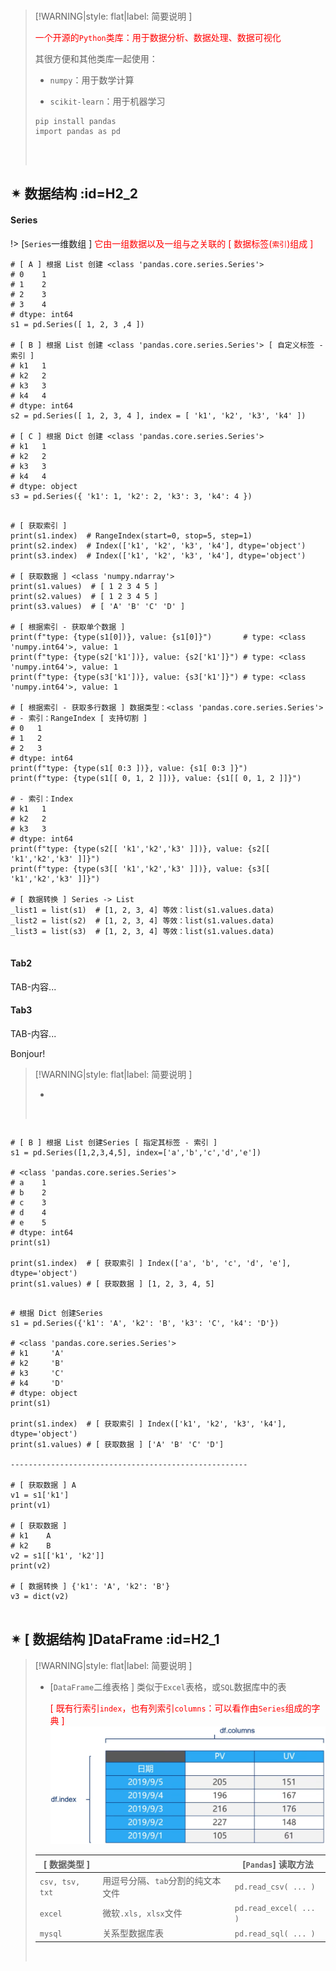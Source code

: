 <br/>

>[!WARNING|style: flat|label: 简要说明 ]
>
><span style='color:red'>一个开源的`Python`类库：用于数据分析、数据处理、数据可视化</span>
>
>其很方便和其他类库一起使用：
>
>- `numpy`：用于数学计算
>
>- `scikit-learn`：用于机器学习
>
>```shell
>pip install pandas
>import pandas as pd
>
>
>```
>
><br/>

## ✴ 数据结构 :id=H2_2

<!-- tabs:start -->

#### **Series**

!> [`Series`一维数组 ] <span style='color:red'>它由一组数据以及一组与之关联的 [ 数据标签(`索引`)组成 ]</span>

```shell
# [ A ] 根据 List 创建 <class 'pandas.core.series.Series'>
# 0    1
# 1    2
# 2    3
# 3    4
# dtype: int64
s1 = pd.Series([ 1, 2, 3 ,4 ])

# [ B ] 根据 List 创建 <class 'pandas.core.series.Series'> [ 自定义标签 - 索引 ]
# k1   1
# k2   2
# k3   3
# k4   4
# dtype: int64
s2 = pd.Series([ 1, 2, 3, 4 ], index = [ 'k1', 'k2', 'k3', 'k4' ])

# [ C ] 根据 Dict 创建 <class 'pandas.core.series.Series'>
# k1   1
# k2   2
# k3   3
# k4   4
# dtype: object
s3 = pd.Series({ 'k1': 1, 'k2': 2, 'k3': 3, 'k4': 4 })


```

```shell
# [ 获取索引 ]
print(s1.index)  # RangeIndex(start=0, stop=5, step=1)
print(s2.index)  # Index(['k1', 'k2', 'k3', 'k4'], dtype='object')
print(s3.index)  # Index(['k1', 'k2', 'k3', 'k4'], dtype='object')

# [ 获取数据 ] <class 'numpy.ndarray'>
print(s1.values)  # [ 1 2 3 4 5 ]
print(s2.values)  # [ 1 2 3 4 5 ]
print(s3.values)  # [ 'A' 'B' 'C' 'D' ]

# [ 根据索引 - 获取单个数据 ]
print(f"type: {type(s1[0])}, value: {s1[0]}")       # type: <class 'numpy.int64'>, value: 1
print(f"type: {type(s2['k1'])}, value: {s2['k1']}") # type: <class 'numpy.int64'>, value: 1
print(f"type: {type(s3['k1'])}, value: {s3['k1']}") # type: <class 'numpy.int64'>, value: 1

# [ 根据索引 - 获取多行数据 ] 数据类型：<class 'pandas.core.series.Series'>
# - 索引：RangeIndex [ 支持切割 ]
# 0   1
# 1   2
# 2   3
# dtype: int64
print(f"type: {type(s1[ 0:3 ])}, value: {s1[ 0:3 ]}")
print(f"type: {type(s1[[ 0, 1, 2 ]])}, value: {s1[[ 0, 1, 2 ]]}")

# - 索引：Index
# k1   1
# k2   2
# k3   3
# dtype: int64
print(f"type: {type(s2[[ 'k1','k2','k3' ]])}, value: {s2[[ 'k1','k2','k3' ]]}")
print(f"type: {type(s3[[ 'k1','k2','k3' ]])}, value: {s3[[ 'k1','k2','k3' ]]}")

# [ 数据转换 ] Series -> List
_list1 = list(s1)  # [1, 2, 3, 4] 等效：list(s1.values.data)
_list2 = list(s2)  # [1, 2, 3, 4] 等效：list(s1.values.data)
_list3 = list(s3)  # [1, 2, 3, 4] 等效：list(s1.values.data)


```



#### **Tab2**

TAB-内容...

#### **Tab3**

TAB-内容...

Bonjour!

<!-- tabs:end -->



>[!WARNING|style: flat|label: 简要说明 ]
>
>- 
>
>
>
><br/>

```shell

```

```shell
# [ B ] 根据 List 创建Series [ 指定其标签 - 索引 ]
s1 = pd.Series([1,2,3,4,5], index=['a','b','c','d','e'])

# <class 'pandas.core.series.Series'>
# a    1
# b    2
# c    3
# d    4
# e    5
# dtype: int64
print(s1)

print(s1.index)  # [ 获取索引 ] Index(['a', 'b', 'c', 'd', 'e'], dtype='object')
print(s1.values) # [ 获取数据 ] [1, 2, 3, 4, 5]


```

```shell
# 根据 Dict 创建Series
s1 = pd.Series({'k1': 'A', 'k2': 'B', 'k3': 'C', 'k4': 'D'})

# <class 'pandas.core.series.Series'>
# k1     'A'
# k2     'B'
# k3     'C'
# k4     'D'
# dtype: object
print(s1)

print(s1.index)  # [ 获取索引 ] Index(['k1', 'k2', 'k3', 'k4'], dtype='object')
print(s1.values) # [ 获取数据 ] ['A' 'B' 'C' 'D']

-----------------------------------------------------

# [ 获取数据 ] A
v1 = s1['k1']
print(v1)

# [ 获取数据 ]
# k1    A
# k2    B
v2 = s1[['k1', 'k2']]
print(v2)

# [ 数据转换 ] {'k1': 'A', 'k2': 'B'}
v3 = dict(v2)


```



## ✴ [ 数据结构 ]DataFrame :id=H2_1

>[!WARNING|style: flat|label: 简要说明 ]
>
>- [`DataFrame`二维表格 ] 类似于`Excel`表格，或`SQL`数据库中的表
>
>   <span style='color:red'>[ 既有行索引`index`，也有列索引`columns`：可以看作由`Series`组成的字典 ]</span>![image-20240920165342829](wwwroot\DocImage\image-20240920165342829.png ':size=700')
>
>| [ 数据类型 ]    |                                   | [`Pandas`] 读取方法    |
>| --------------- | --------------------------------- | ---------------------- |
>| `csv, tsv, txt` | 用逗号分隔、`tab`分割的纯文本文件 | `pd.read_csv( ... )`   |
>| `excel`         | 微软`.xls, xlsx`文件              | `pd.read_excel( ... )` |
>| `mysql`         | 关系型数据库表                    | `pd.read_sql( ... )`   |
>
>
>
><br/>

